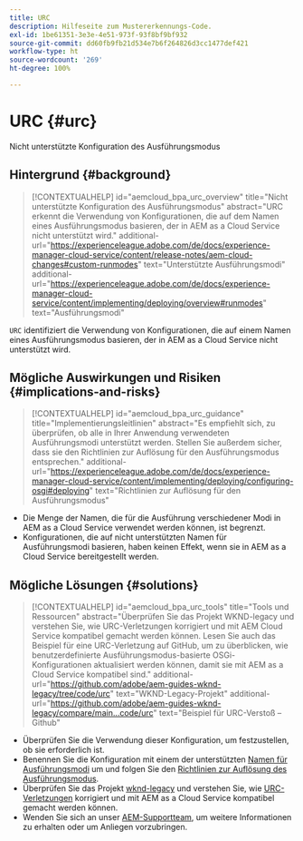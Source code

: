```yaml
---
title: URC
description: Hilfeseite zum Mustererkennungs-Code.
exl-id: 1be61351-3e3e-4e51-973f-93f8bf9bf932
source-git-commit: dd60fb9fb21d534e7b6f264826d3cc1477def421
workflow-type: ht
source-wordcount: '269'
ht-degree: 100%

---
```


# URC {#urc}

Nicht unterstützte Konfiguration des Ausführungsmodus

## Hintergrund {#background}

>[!CONTEXTUALHELP]
>id="aemcloud_bpa_urc_overview"
>title="Nicht unterstützte Konfiguration des Ausführungsmodus"
>abstract="URC erkennt die Verwendung von Konfigurationen, die auf dem Namen eines Ausführungsmodus basieren, der in AEM as a Cloud Service nicht unterstützt wird."
>additional-url="https://experienceleague.adobe.com/de/docs/experience-manager-cloud-service/content/release-notes/aem-cloud-changes#custom-runmodes" text="Unterstützte Ausführungsmodi"
>additional-url="https://experienceleague.adobe.com/de/docs/experience-manager-cloud-service/content/implementing/deploying/overview#runmodes" text="Ausführungsmodi"

`URC` identifiziert die Verwendung von Konfigurationen, die auf einem Namen eines Ausführungsmodus basieren, der in AEM as a Cloud Service nicht unterstützt wird.

## Mögliche Auswirkungen und Risiken {#implications-and-risks}

>[!CONTEXTUALHELP]
>id="aemcloud_bpa_urc_guidance"
>title="Implementierungsleitlinien"
>abstract="Es empfiehlt sich, zu überprüfen, ob alle in Ihrer Anwendung verwendeten Ausführungsmodi unterstützt werden. Stellen Sie außerdem sicher, dass sie den Richtlinien zur Auflösung für den Ausführungsmodus entsprechen."
>additional-url="https://experienceleague.adobe.com/de/docs/experience-manager-cloud-service/content/implementing/deploying/configuring-osgi#deploying" text="Richtlinien zur Auflösung für den Ausführungsmodus"

* Die Menge der Namen, die für die Ausführung verschiedener Modi in AEM as a Cloud Service verwendet werden können, ist begrenzt.
* Konfigurationen, die auf nicht unterstützten Namen für Ausführungsmodi basieren, haben keinen Effekt, wenn sie in AEM as a Cloud Service bereitgestellt werden.

## Mögliche Lösungen {#solutions}

>[!CONTEXTUALHELP]
>id="aemcloud_bpa_urc_tools"
>title="Tools und Ressourcen"
>abstract="Überprüfen Sie das Projekt WKND-legacy und verstehen Sie, wie URC-Verletzungen korrigiert und mit AEM Cloud Service kompatibel gemacht werden können. Lesen Sie auch das Beispiel für eine URC-Verletzung auf GitHub, um zu überblicken, wie benutzerdefinierte Ausführungsmodus-basierte OSGi-Konfigurationen aktualisiert werden können, damit sie mit AEM as a Cloud Service kompatibel sind."
>additional-url="https://github.com/adobe/aem-guides-wknd-legacy/tree/code/urc" text="WKND-Legacy-Projekt"
>additional-url="https://github.com/adobe/aem-guides-wknd-legacy/compare/main...code/urc" text="Beispiel für URC-Verstoß – Github"

* Überprüfen Sie die Verwendung dieser Konfiguration, um festzustellen, ob sie erforderlich ist.
* Benennen Sie die Konfiguration mit einem der unterstützten [Namen für Ausführungsmodi](https://experienceleague.adobe.com/de/docs/experience-manager-cloud-service/content/release-notes/aem-cloud-changes#custom-runmodes) um und folgen Sie den [Richtlinien zur Auflösung des Ausführungsmodus](https://experienceleague.adobe.com/de/docs/experience-manager-cloud-service/content/implementing/deploying/configuring-osgi#runmode-resolution).
* Überprüfen Sie das Projekt [wknd-legacy](https://github.com/adobe/aem-guides-wknd-legacy/tree/code/urc) und verstehen Sie, wie [URC-Verletzungen](https://github.com/adobe/aem-guides-wknd-legacy/compare/main...code/urc) korrigiert und mit AEM as a Cloud Service kompatibel gemacht werden können.
* Wenden Sie sich an unser [AEM-Supportteam](https://helpx.adobe.com/de/enterprise/using/support-for-experience-cloud.html), um weitere Informationen zu erhalten oder um Anliegen vorzubringen.
